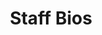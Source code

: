 ---
title: "Staff Bios"
description: "Meet the staff of Myers Sports Medicine and Orthoapedic Center"
featuredImage: "images/featured-images/sports-sized.jpg"
---